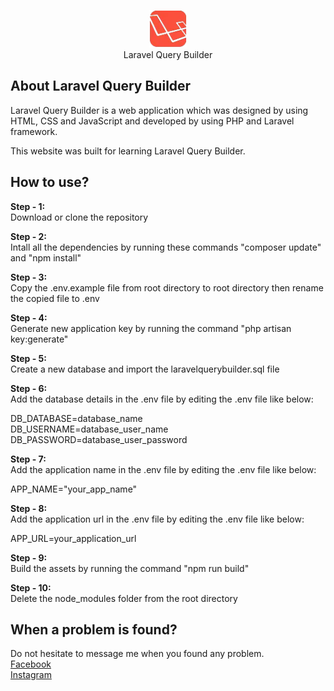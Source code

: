 <p align="center">
	<img src="https://github.com/beyondscript/Laravel-Query-Builder/blob/main/public/images/icons/favicon.webp" width="60" height="60" margin-left="auto" margin-right="auto" alt="Logo">
	<br>
	Laravel Query Builder
</p>

## About Laravel Query Builder

Laravel Query Builder is a web application which was designed by using HTML, CSS and JavaScript and developed by using PHP and Laravel framework.

This website was built for learning Laravel Query Builder.

## How to use?

<strong>Step - 1:</strong>
<br>
Download or clone the repository

<strong>Step - 2:</strong>
<br>
Intall all the dependencies by running these commands "composer update" and "npm install"

<strong>Step - 3:</strong>
<br>
Copy the .env.example file from root directory to root directory then rename the copied file to .env

<strong>Step - 4:</strong>
<br>
Generate new application key by running the command "php artisan key:generate"

<strong>Step - 5:</strong>
<br>
Create a new database and import the laravelquerybuilder.sql file

<strong>Step - 6:</strong>
<br>
Add the database details in the .env file by editing the .env file like below:

DB_DATABASE=database_name
<br>
DB_USERNAME=database_user_name
<br>
DB_PASSWORD=database_user_password

<strong>Step - 7:</strong>
<br>
Add the application name in the .env file by editing the .env file like below:

APP_NAME="your_app_name"

<strong>Step - 8:</strong>
<br>
Add the application url in the .env file by editing the .env file like below:

APP_URL=your_application_url

<strong>Step - 9:</strong>
<br>
Build the assets by running the command "npm run build"

<strong>Step - 10:</strong>
<br>
Delete the node_modules folder from the root directory

## When a problem is found?

Do not hesitate to message me when you found any problem.
<br>
<a href="https://www.facebook.com/engrmdnafiulislam/">Facebook</a>
<br>
<a href="https://www.instagram.com/engrmdnafiulislam/">Instagram</a>
